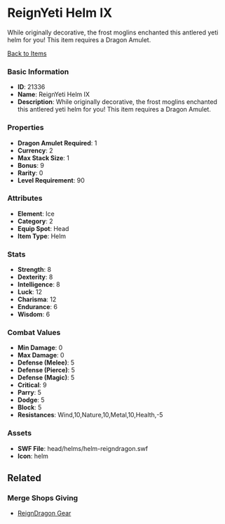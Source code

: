 # ReignYeti Helm IX

While originally decorative, the frost moglins enchanted this antlered yeti helm for you! This item requires a Dragon Amulet.

[Back to Items](../items.md)

### Basic Information

- **ID**: 21336
- **Name**: ReignYeti Helm IX
- **Description**: While originally decorative, the frost moglins enchanted this antlered yeti helm for you! This item requires a Dragon Amulet.

### Properties

- **Dragon Amulet Required**: 1
- **Currency**: 2
- **Max Stack Size**: 1
- **Bonus**: 9
- **Rarity**: 0
- **Level Requirement**: 90

### Attributes

- **Element**: Ice
- **Category**: 2
- **Equip Spot**: Head
- **Item Type**: Helm

### Stats

- **Strength**: 8
- **Dexterity**: 8
- **Intelligence**: 8
- **Luck**: 12
- **Charisma**: 12
- **Endurance**: 6
- **Wisdom**: 6

### Combat Values

- **Min Damage**: 0
- **Max Damage**: 0
- **Defense (Melee)**: 5
- **Defense (Pierce)**: 5
- **Defense (Magic)**: 5
- **Critical**: 9
- **Parry**: 5
- **Dodge**: 5
- **Block**: 5
- **Resistances**: Wind,10,Nature,10,Metal,10,Health,-5

### Assets

- **SWF File**: head/helms/helm-reigndragon.swf
- **Icon**: helm

## Related

### Merge Shops Giving

- [ReignDragon Gear](../merge-shops/380-reigndragon-gear.md)

